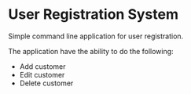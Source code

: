 # User Registration System

Simple command line application for user registration.

The application have the ability to do the following:
* Add customer
* Edit customer
* Delete customer

